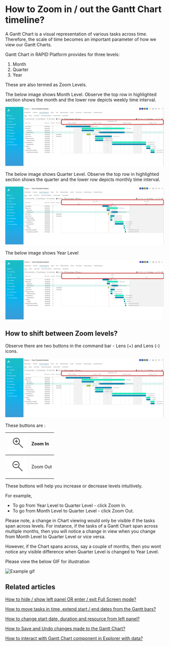 # How to Zoom in / out the Gantt Chart timeline?

A Gantt Chart is a visual representation of various tasks across time. Therefore, the scale of time becomes an important parameter of how we view our Gantt Charts.

Gantt Chart in RAPID Platform provides for three levels:

1. Month
2. Quarter
3. Year

These are also termed as Zoom Levels.

The below image shows Month Level. Observe the top row in highlighted section shows the month and the lower row depicts weekly time interval.

![Month Gantt.png](./downloaded_image_1705285773313.png)

The below image shows Quarter Level. Observe the top row in highlighted section shows the quarter and the lower row depicts monthly time interval.

![Quater Gantt.png](./downloaded_image_1705285774337.png)

The below image shows Year Level

![year GAntt.png](./downloaded_image_1705285775361.png)

## How to shift between Zoom levels?

Observe there are two buttons in the command bar - Lens (+) and Lens (-) icons.

![Zoom buttons Gantt.png](KyLTm1O07DtC58EI-month-gantt.png)

These buttons are :

|![Zoom in.png](./downloaded_image_1705285777392.png)|Zoom In|
|:----|:----|
|![Screenshot 2023-09-12 at 19.03.17.png](./downloaded_image_1705285778402.png)|Zoom Out|

These buttons will help you increase or decrease levels intuitively.

For example,

- To go from Year Level to Quarter Level - click Zoom In.
- To go from Month Level to Quarter Level - click Zoom Out.

Please note, a change in Chart viewing would only be visible if the tasks span across levels. For instance, if the tasks of a Gantt Chart span across multiple months, then you will notice a change in view when you change from Month Level to Quarter Level or vice versa.

However, if the Chart spans across, say a couple of months, then you wont notice any visible difference when Quarter Level is changed to Year Level.

Please view the below GIF for illustration

![Example gif](oUbQH0yqmSeuBrTn-zoom-480p-230912.gif)

## Related articles

[How to hide / show left panel OR enter / exit Full Screen mode?](</docs/Rapid/3-User Manual/2-Explorer/2-Page Components/Gantt Component/hiding-left-panel/hiding-left-panel.md> "How to Hide / Show the Left Panel in Gantt Chart?")

[How to move tasks in time, extend start / end dates from the Gantt bars?](</docs/Rapid/3-User Manual/2-Explorer/2-Page Components/Gantt Component/altering-dates/altering-dates.md> "How to move tasks in time, extend start / end dates from the Gantt bars?")

[How to change start date, duration and resource from left panel?](</docs/Rapid/3-User Manual/2-Explorer/2-Page Components/Gantt Component/moving-tasks-in-time/moving-tasks-in-time.md> "How to change start date, duration and resource from left panel?")

[How to Save and Undo changes made to the Gantt Chart?](</docs/Rapid/3-User Manual/2-Explorer/2-Page Components/Gantt Component/how-to-save-undo-changes-to-a-gantt-chart/how-to-save-undo-changes-to-a-gantt-chart.md> "How to Save / Undo changes to a Gantt Chart?")

[How to interact with Gantt Chart component in Explorer with data?](</docs/Rapid/3-User Manual/2-Explorer/2-Page Components/Gantt Component/1-how-to-interact-with-a-gantt-chart-in-explorer/1-how-to-interact-with-a-gantt-chart-in-explorer.md> "How to interact with a Gantt Chart?")